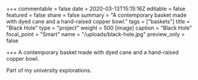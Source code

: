 +++
commentable = false
date = 2020-03-13T15:15:16Z
editable = false
featured = false
share = false
summary = "A contemporary basket made with dyed cane and a hand-raised copper bowl."
tags = ["baskets"]
title = "Black Hole"
type = "project"
weight = 500
[image]
caption = "Black Hole"
focal_point = "Smart"
name = "/uploads/black-hole.jpg"
preview_only = false

+++
A contemporary basket made with dyed cane and a hand-raised copper bowl. 

Part of my university explorations.
